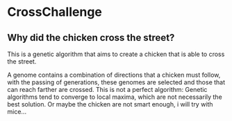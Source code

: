 <h1> CrossChallenge</h1>
<h2>Why did the chicken cross the street?</h2>

<enfase>This is a genetic algorithm that aims to create a chicken that is able to cross the street.</enfase>
<p>A genome contains a combination of directions that a chicken must follow, with the passing of generations, these genomes are selected and those that can reach farther are crossed. This is not a perfect algorithm: Genetic algorithms tend to converge to local maxima, which are not necessarily the best solution. Or maybe the chicken are not smart enough, i will try with mice...</p>
